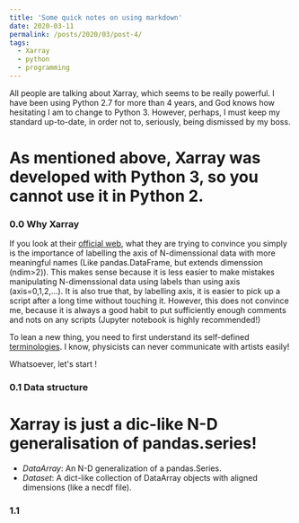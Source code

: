 ```yaml
---
title: 'Some quick notes on using markdown'
date: 2020-03-11
permalink: /posts/2020/03/post-4/
tags:
  - Xarray
  - python
  - programming
---
```


All people are talking about Xarray, which seems to be really powerful. I have been using Python 2.7 for more than 4 years, and God knows how hesitating I am to change to Python 3. However, perhaps, I must keep my standard up-to-date, in order not to, seriously, being dismissed by my boss. 

As mentioned above, Xarray was developed with Python 3, so you cannot use it in Python 2.
===

### 0.0 Why Xarray
If you look at their [official web](xarray.pydata.org/en/latest/why-xarray.html), what they are trying to convince you simply is the importance of labelling the axis of N-dimenssional data with more meaningful names (Like pandas.DataFrame, but extends dimenssion (ndim>2)). This makes sense because it is less easier to make mistakes manipulating N-dimenssional data using labels than using axis (axis=0,1,2,...). 
It is also true that, by labelling axis, it is easier to pick up a script after a long time without touching it. However, this does not convince me, because it is always a good habit to put sufficiently enough comments and nots on any scripts (Jupyter notebook is highly recommended!) 

To lean a new thing, you need to first understand its self-defined [terminologies](xarray.pydata.org/en/latest/terminology.html). I know, physicists can never communicate with artists easily!

Whatsoever, let's start !

### 0.1 Data structure
Xarray is just a dic-like N-D generalisation of pandas.series!
===

- *DataArray*: An N-D generalization of a pandas.Series.
- *Dataset*: A dict-like collection of DataArray objects with aligned dimensions (like a necdf file).

### 1.1 

